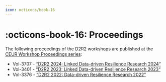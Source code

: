 ```yaml
---
icon: octicons/book-16
---
```

# :octicons-book-16: Proceedings

The following proceedings of the D2R2 workshops are published at the [CEUR Workshop Proceedings series](https://ceur-ws.org/):

- Vol-3707 - [“D2R2 2024: Linked Data-driven Resilience Research 2024“](https://ceur-ws.org/Vol-3707/)
- Vol-3401 - [“D2R2 2023: Linked Data-driven Resilience Research 2023“](https://ceur-ws.org/Vol-3401/)
- Vol-3376 - [“D2R2 2022: Data-driven Resilience Research 2022”](https://ceur-ws.org/Vol-3376/)

